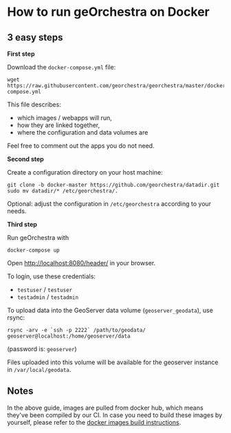 # How to run geOrchestra on Docker

## 3 easy steps

**First step**

Download the `docker-compose.yml` file:
```
wget https://raw.githubusercontent.com/georchestra/georchestra/master/docker-compose.yml
```
This file describes:
 * which images / webapps will run,
 * how they are linked together,
 * where the configuration and data volumes are

Feel free to comment out the apps you do not need.


**Second step**

Create a configuration directory on your host machine:
```
git clone -b docker-master https://github.com/georchestra/datadir.git
sudo mv datadir/* /etc/georchestra/.
```

Optional: adjust the configuration in `/etc/georchestra` according to your needs.


**Third step**

Run geOrchestra with
```
docker-compose up
```

Open [http://localhost:8080/header/](http://localhost:8080/header/) in your browser.  

To login, use these credentials:
 * `testuser` / `testuser`
 * `testadmin` / `testadmin`

To upload data into the GeoServer data volume (`geoserver_geodata`), use rsync:
```
rsync -arv -e `ssh -p 2222` /path/to/geodata/ geoserver@localhost:/home/geoserver/data 
```
(password is: `geoserver`)

Files uploaded into this volume will be available for the geoserver instance in `/var/local/geodata`.


## Notes

In the above guide, images are pulled from docker hub, which means they've been compiled by our CI. 
In case you need to build these images by yourself, please refer to the [docker images build instructions](../docker/README.md).
